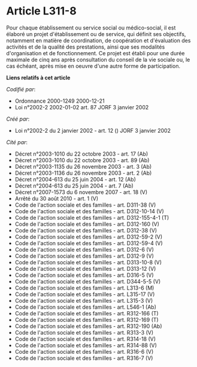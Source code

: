 # Article L311-8

Pour chaque établissement ou service social ou médico-social, il est élaboré un projet d'établissement ou de service, qui
définit ses objectifs, notamment en matière de coordination, de coopération et d'évaluation des activités et de la qualité
des prestations, ainsi que ses modalités d'organisation et de fonctionnement. Ce projet est établi pour une durée maximale de
cinq ans après consultation du conseil de la vie sociale ou, le cas échéant, après mise en oeuvre d'une autre forme de
participation.

**Liens relatifs à cet article**

_Codifié par_:

  - Ordonnance 2000-1249 2000-12-21
  - Loi n°2002-2 2002-01-02 art. 87 JORF 3 janvier 2002

_Créé par_:

  - Loi n°2002-2 du 2 janvier 2002 - art. 12 () JORF 3 janvier 2002

_Cité par_:

  - Décret n°2003-1010 du 22 octobre 2003 - art. 17 (Ab)
  - Décret n°2003-1010 du 22 octobre 2003 - art. 89 (Ab)
  - Décret n°2003-1135 du 26 novembre 2003 - art. 3 (Ab)
  - Décret n°2003-1136 du 26 novembre 2003 - art. 2 (Ab)
  - Décret n°2004-613 du 25 juin 2004 - art. 12 (Ab)
  - Décret n°2004-613 du 25 juin 2004 - art. 7 (Ab)
  - Décret n°2007-1573 du 6 novembre 2007 - art. 18 (V)
  - Arrêté du 30 août 2010 - art. 1 (V)
  - Code de l'action sociale et des familles - art. D311-38 (V)
  - Code de l'action sociale et des familles - art. D312-10-14 (V)
  - Code de l'action sociale et des familles - art. D312-155-4-1 (T)
  - Code de l'action sociale et des familles - art. D312-160 (V)
  - Code de l'action sociale et des familles - art. D312-38 (V)
  - Code de l'action sociale et des familles - art. D312-59-2 (V)
  - Code de l'action sociale et des familles - art. D312-59-4 (V)
  - Code de l'action sociale et des familles - art. D312-6 (V)
  - Code de l'action sociale et des familles - art. D312-9 (V)
  - Code de l'action sociale et des familles - art. D313-10-8 (V)
  - Code de l'action sociale et des familles - art. D313-12 (V)
  - Code de l'action sociale et des familles - art. D316-5 (V)
  - Code de l'action sociale et des familles - art. D344-5-5 (V)
  - Code de l'action sociale et des familles - art. L313-6 (M)
  - Code de l'action sociale et des familles - art. L315-17 (V)
  - Code de l'action sociale et des familles - art. L315-3 (V)
  - Code de l'action sociale et des familles - art. L546-1 (Ab)
  - Code de l'action sociale et des familles - art. R312-166 (T)
  - Code de l'action sociale et des familles - art. R312-169 (T)
  - Code de l'action sociale et des familles - art. R312-190 (Ab)
  - Code de l'action sociale et des familles - art. R313-3 (V)
  - Code de l'action sociale et des familles - art. R314-18 (V)
  - Code de l'action sociale et des familles - art. R314-88 (V)
  - Code de l'action sociale et des familles - art. R316-6 (V)
  - Code de l'action sociale et des familles - art. R316-7 (V)
